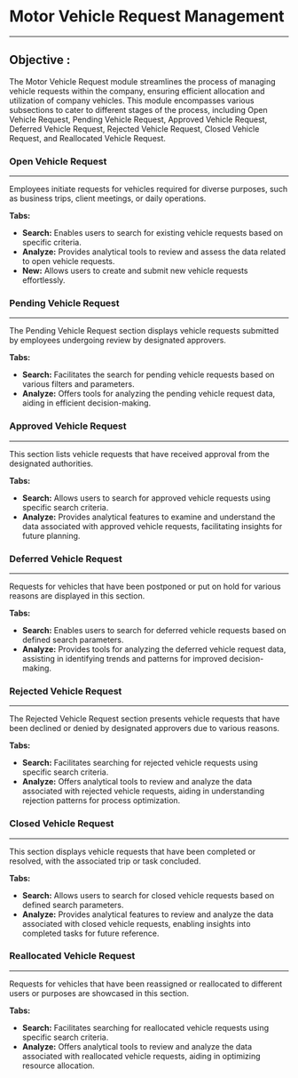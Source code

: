 # Motor Vehicle Request Management
---

<div class="customized-intro-container" id="introduction">
    <h2 class="product-variations"> Objective :</h2>
    <p>
The Motor Vehicle Request module streamlines the process of managing vehicle requests within the company, ensuring efficient allocation and utilization of company vehicles. This module encompasses various subsections to cater to different stages of the process, including Open Vehicle Request, Pending Vehicle Request, Approved Vehicle Request, Deferred Vehicle Request, Rejected Vehicle Request, Closed Vehicle Request, and Reallocated Vehicle Request.
    </p>
</div>

### Open Vehicle Request
---

Employees initiate requests for vehicles required for diverse purposes, such as business trips, client meetings, or daily operations.

**Tabs:**
- **Search:** Enables users to search for existing vehicle requests based on specific criteria.
- **Analyze:** Provides analytical tools to review and assess the data related to open vehicle requests.
- **New:** Allows users to create and submit new vehicle requests effortlessly.

### Pending Vehicle Request
---

The Pending Vehicle Request section displays vehicle requests submitted by employees undergoing review by designated approvers.

**Tabs:**
- **Search:** Facilitates the search for pending vehicle requests based on various filters and parameters.
- **Analyze:** Offers tools for analyzing the pending vehicle request data, aiding in efficient decision-making.

### Approved Vehicle Request
---

This section lists vehicle requests that have received approval from the designated authorities.

**Tabs:**
- **Search:** Allows users to search for approved vehicle requests using specific search criteria.
- **Analyze:** Provides analytical features to examine and understand the data associated with approved vehicle requests, facilitating insights for future planning.

### Deferred Vehicle Request
---

Requests for vehicles that have been postponed or put on hold for various reasons are displayed in this section.

**Tabs:**
- **Search:** Enables users to search for deferred vehicle requests based on defined search parameters.
- **Analyze:** Provides tools for analyzing the deferred vehicle request data, assisting in identifying trends and patterns for improved decision-making.

### Rejected Vehicle Request
---

The Rejected Vehicle Request section presents vehicle requests that have been declined or denied by designated approvers due to various reasons.

**Tabs:**
- **Search:** Facilitates searching for rejected vehicle requests using specific search criteria.
- **Analyze:** Offers analytical tools to review and analyze the data associated with rejected vehicle requests, aiding in understanding rejection patterns for process optimization.

### Closed Vehicle Request
---

This section displays vehicle requests that have been completed or resolved, with the associated trip or task concluded.

**Tabs:**
- **Search:** Allows users to search for closed vehicle requests based on defined search parameters.
- **Analyze:** Provides analytical features to review and analyze the data associated with closed vehicle requests, enabling insights into completed tasks for future reference.

### Reallocated Vehicle Request
---

Requests for vehicles that have been reassigned or reallocated to different users or purposes are showcased in this section.

**Tabs:**
- **Search:** Facilitates searching for reallocated vehicle requests using specific search criteria.
- **Analyze:** Offers analytical tools to review and analyze the data associated with reallocated vehicle requests, aiding in optimizing resource allocation.
